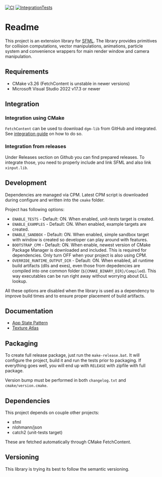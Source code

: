 [![CI](https://github.com/nerudaj/dgm-lib/actions/workflows/main.yml/badge.svg)](https://github.com/nerudaj/dgm-lib/actions/workflows/main.yml) [![IntegrationTests](https://github.com/nerudaj/dgm-lib/actions/workflows/integration.yml/badge.svg)](https://github.com/nerudaj/dgm-lib/actions/workflows/integration.yml)

# Readme

This project is an extension library for [SFML](http://sfml-dev.org). The library provides primitives for collision computations, vector manipulations, animations, particle system and convenience wrappers for main render window and camera manipulation.

## Requirements

* CMake v3.26 (FetchContent is unstable in newer versions)
* Microsoft Visual Studio 2022 v17.3 or newer

## Integration

### Integration using CMake

`FetchContent` can be used to download `dgm-lib` from GitHub and integrated. See [integration guide](docs/integration.md) on how to do so.

### Integration from releases

Under Releases section on Github you can find prepared releases. To integrate those, you need to properly include and link SFML and also link `xinput.lib`.

## Development

Dependencies are managed via CPM. Latest CPM script is downloaded during configure and written into the `cmake` folder.

Project has following options:

 * `ENABLE_TESTS` - Default: ON. When enabled, unit-tests target is created.
 * `ENABLE_EXAMPLES` - Default: ON. When enabled, example targets are created.
 * `ENABLE_SANDBOX` - Default: ON. When enabled, simple sandbox target with window is created so developer can play around with features.
 * `BOOTSTRAP_CPM` - Default: ON. When enable, newest version of CMake Package Manager is downloaded and included. This is required for dependencies. Only turn OFF when your project is also using CPM.
 * `OVERRIDE_RUNTIME_OUTPUT_DIR` - Default: ON. When enabled, all runtime build artifacts (dlls and exes), even those from depedencies are compiled into one common folder (`${CMAKE_BINARY_DIR}/Compiled`). This way executables can be run right away without worrying about DLL lookup.

All these options are disabled when the library is used as a dependency to improve build times and to ensure proper placement of build artifacts.

## Documentation

 * [App State Pattern](docs/app.md)
 * [Texture Atlas](docs/texture_atlas.md)

## Packaging

To create full release package, just run the `make-release.bat`. It will configure the project, build it and run the tests prior to packaging. If everything goes well, you will end up with `RELEASE` with zipfile with full package.

Version bump must be performed in both `changelog.txt` and `cmake/version.cmake`.

## Dependencies

This project depends on couple other projects:

* sfml
* nlohmann/json
* catch2 (unit-tests target)

These are fetched automatically through CMake FetchContent.

## Versioning

This library is trying its best to follow the semantic versioning.

